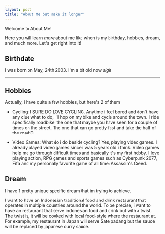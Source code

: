 ```yaml
---
layout: post
title: "About Me but make it longer"
---
```


Welcome to About Me!

Here you will learn *more* about me like when is my birthday, hobbies, dream, and much more. Let's get right into it!

## Birthdate

I was born on May, 24th 2003. I'm a bit old now *sigh*

---

## Hobbies

Actually, i have quite a few hobbies, but here's 2 of them

- Cycling: I SURE DO LOVE CYCLING. Anytime i feel bored and don't have any clue what to do, i'll hop on my bike and cycle around the town. I ride specifically roadbike, the one that maybe you have seen for a couple of times on the street. The one that can go pretty fast and take the half of the road:D

- Video Games: What do i do beside cycling? Yes, playing video games. I already played video games since i was 5 years old i think. Video games help me go through difficult times and basically it's my first hobby. I love playing action, RPG games and sports games such as Cyberpunk 2077, Fifa and my personally favorite game of all time: Assassin's Creed.  

## Dream

I have 1 pretty unique specific dream that im trying to achieve. 

I want to have an Indonesian traditional food and drink restaurant that operates in multiple countries around the world. To be precise, i want to have an restaurant that serve indonesian food and drink but with a twist. The twist is, it will be cooked with local food-style where the restaurant at. For example, my restaurant in Japan will serve Sate padang but the sauce will be replaced by japanese curry sauce. 
